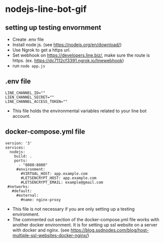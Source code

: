 # nodejs-line-bot-gif
## setting up testing envornment
- Create .env file
- Install node js. (see https://nodejs.org/en/download/)
- Use Ngrok to get a https url. 
- Set webhook on https://developers.line.biz/, make sure the route is https. (ex. https://dc7112cf3391.ngrok.io/linewebhook)
- run ```node app.js```
## .env file
```
LINE_CHANNEL_ID=""
LIEN_CHANNEL_SECRET=""
LINE_CHANNEL_ACCESS_TOKEN=""
```

- This file holds the environmental variables related to your line bot account.
## docker-compose.yml file
```
version: '3'
services:
  nodejs:
    build: .
    ports:
      - "8080:8080"
     #environment:
       #VIRTUAL_HOST: app.example.com
       #LETSENCRYPT_HOST: app.example.com
       #LETSENCRYPT_EMAIL: example@gmail.com
 #networks:
   #default:
     #external:
       #name: nginx-proxy

```
- This file is not necessary if you are only setting up a testing environment.
- The commented out section of the docker-compose.yml file works with another docker environment. It is for setting up ssl website on a server with docker and nginx. (see https://blog.ssdnodes.com/blog/host-multiple-ssl-websites-docker-nginx/)